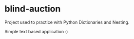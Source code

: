 # blind-auction

Project used to practice with Python Dictionaries and Nesting.

Simple text based application :)

